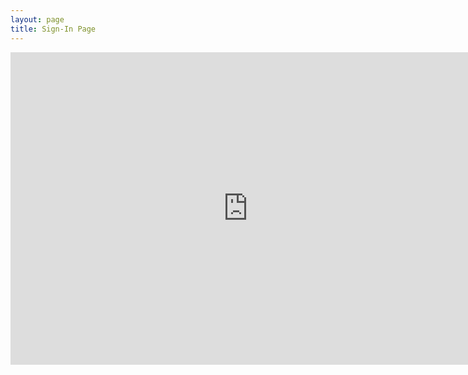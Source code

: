 ```yaml
---
layout: page
title: Sign-In Page
---
```


<iframe src="https://docs.google.com/forms/d/e/1FAIpQLSfWP92ATP_YoJwW2CYSaLfy9gRskgiQMDIP1SJoO7zQMn1EZg/viewform?embedded=true" width="760" height="500" frameborder="0" marginheight="0" marginwidth="0">Loading...</iframe>
